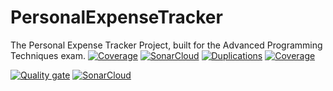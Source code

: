 # PersonalExpenseTracker
The Personal Expense Tracker Project, built for the Advanced Programming Techniques exam.
[![Coverage](https://coveralls.io/repos/github/Madina06/PersonalExpenseTracker/badge.svg)](https://coveralls.io/github/Madina06/Order-Manager)
[![SonarCloud](https://sonarcloud.io/api/project_badges/measure?project=madinakuldeeva_personal-expense-tracker&metric=alert_status)](https://sonarcloud.io/dashboard?id=madinakuldeeva_personal-expense-tracker)
[![Duplications](https://sonarcloud.io/api/project_badges/measure?project=madinakuldeeva_personal-expense-tracker&metric=duplicated_lines_density)](https://sonarcloud.io/dashboard?id=madinakuldeeva_personal-expense-tracker)
[![Coverage](https://sonarcloud.io/api/project_badges/measure?project=madinakuldeeva_personal-expense-tracker&metric=coverage)](https://sonarcloud.io/dashboard?id=madinakuldeeva_personal-expense-tracker)

[![Quality gate](https://sonarcloud.io/api/project_badges/quality_gate?project=madinakuldeeva_personal-expense-tracker)](https://sonarcloud.io/summary/new_code?id=madinakuldeeva_personal-expense-tracker)
[![SonarCloud](https://sonarcloud.io/images/project_badges/sonarcloud-white.svg)](https://sonarcloud.io/summary/new_code?id=madinakuldeeva_personal-expense-tracker)
